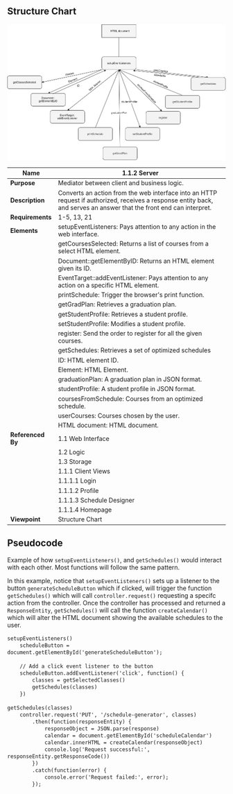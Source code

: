 ## Structure Chart

![](TeamThreeFiles/1.1.2%20Server%20SC.svg)

| Name| 1.1.2 Server                   |
| --------------------------------------- | ------------------------------------- |
| __Purpose__      | Mediator between client and business logic.       |
| __Description__  | Converts an action from the web interface into an HTTP request if authorized, receives a response entity back, and serves an answer that the front end can interpret. |
| __Requirements__ | 1-5, 13, 21                                           |
| __Elements__     | setupEventListeners: Pays attention to any action in the web interface.|
||getCoursesSelected: Returns a list of courses from a select HTML element.
||Document::getElementByID: Returns an HTML element given its ID.|
||EventTarget::addEventListener: Pays attention to any action on a specific HTML element.|
||printSchedule: Trigger the browser's print function.|
||getGradPlan: Retrieves a graduation plan.|
||getStudentProfile: Retrieves a student profile.|
||setStudentProfile: Modifies a student profile.|
||register: Send the order to register for all the given courses.|
||getSchedules: Retrieves a set of optimized schedules|
||ID: HTML element ID.|
||Element: HTML Element.|
||graduationPlan: A graduation plan in JSON format.|
||studentProfile: A student profile in JSON format.|
||coursesFromSchedule: Courses from an optimized schedule.|
||userCourses: Courses chosen by the user.|
||HTML document: HTML document.|
| __Referenced By__ | 1.1 Web Interface                                   |
|                  | 1.2 Logic|      
|                  | 1.3 Storage
|                  | 1.1.1 Client Views                                  |
|                  | 1.1.1.1 Login                                         |
|                  | 1.1.1.2 Profile                                       |
|                  | 1.1.1.3 Schedule Designer                             |
|                  | 1.1.1.4 Homepage                                      |
| __Viewpoint__    | Structure Chart |


## Pseudocode 

Example of how `setupEventListeners()`, and `getSchedules()` would interact with each other. Most functions will follow the same pattern.

In this example, notice that `setupEventListeners()` sets up a listener to the button `generateScheduleButton` which if clicked, will trigger the function `getSchedules()` which will call `controller.request()` requesting a specifc action from the controller. Once the controller has processed and returned a `ResponseEntity`, `getSchedules()` will call the function `createCalendar()` which will alter the HTML document showing the available schedules to the user.

``` 
setupEventListeners() 
    scheduleButton = document.getElementById('generateScheduleButton');

    // Add a click event listener to the button
    scheduleButton.addEventListener('click', function() {
        classes = getSelectedClasses()
        getSchedules(classes)
    })

getSchedules(classes)    
    controller.request('PUT', '/schedule-generator', classes)
        .then(function(responseEntity) {           
            responseObject = JSON.parse(response)
            calendar = document.getElementById('scheduleCalendar')
            calendar.innerHTML = createCalendar(responseObject)  
            console.log('Request successful:', responseEntity.getResponseCode())   
        })
        .catch(function(error) {
            console.error('Request failed:', error);
        });
```
